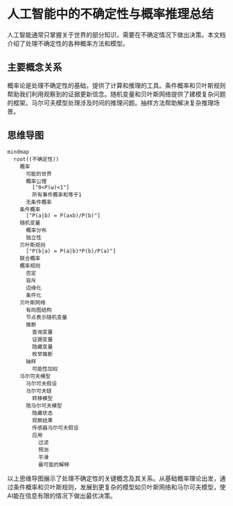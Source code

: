 # 人工智能中的不确定性与概率推理总结

人工智能通常只掌握关于世界的部分知识，需要在不确定情况下做出决策。本文档介绍了处理不确定性的各种概率方法和模型。

## 主要概念关系

概率论是处理不确定性的基础，提供了计算和推理的工具。条件概率和贝叶斯规则帮助我们利用观察到的证据更新信念。随机变量和贝叶斯网络提供了建模复杂问题的框架。马尔可夫模型处理涉及时间的推理问题。抽样方法帮助解决复杂推理场景。

## 思维导图

```mermaid
mindmap
  root((不确定性))
    概率
      可能的世界
      概率公理
        ["0<P(ω)<1"]
        所有事件概率和等于1
      无条件概率
    条件概率
      ["P(a|b) = P(a∧b)/P(b)"]
    随机变量
      概率分布
      独立性
    贝叶斯规则
      ["P(b|a) = P(a|b)*P(b)/P(a)"]
    联合概率
    概率规则
      否定
      容斥
      边缘化
      条件化
    贝叶斯网络
      有向图结构
      节点表示随机变量
      推断
        查询变量
        证据变量
        隐藏变量
        枚举推断
      抽样
        可能性加权
    马尔可夫模型
      马尔可夫假设
      马尔可夫链
        转移模型
      隐马尔可夫模型
        隐藏状态
        观察结果
        传感器马尔可夫假设
        应用
          过滤
          预测
          平滑
          最可能的解释
```

以上思维导图展示了处理不确定性的关键概念及其关系。从基础概率理论出发，通过条件概率和贝叶斯规则，发展到更复杂的模型如贝叶斯网络和马尔可夫模型，使AI能在信息有限的情况下做出最优决策。